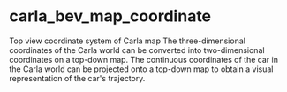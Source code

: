 # carla_bev_map_coordinate
Top view coordinate system of Carla map The three-dimensional coordinates of the Carla world can be converted into two-dimensional coordinates on a top-down map. The continuous coordinates of the car in the Carla world can be projected onto a top-down map to obtain a visual representation of the car's trajectory.
